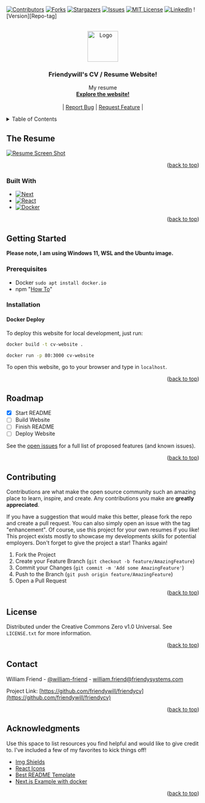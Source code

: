 <a name="readme-top"></a>

<!-- PROJECT SHIELDS -->
[![Contributors][contributors-shield]][contributors-url]
[![Forks][forks-shield]][forks-url]
[![Stargazers][stars-shield]][stars-url]
[![Issues][issues-shield]][issues-url]
[![MIT License][license-shield]][license-url]
[![LinkedIn][linkedin-shield]][linkedin-url]
![Version][Repo-tag]

<!-- PROJECT LOGO -->
<br />
<div align="center">
  <a href="https://friendysystems.com">
    <img src="img/logo.png" alt="Logo" width="80" height="80"> <!-- TODO: ADD LOGO -->
  </a>

  <h3 align="center">Friendywill's CV / Resume Website!</h3>

  <p align="center">
    My resume
    <br />
    <a href="https://friendysystems.com"><strong>Explore the website!</strong></a>
    <br />
    <br />
    |
    <a href="https://github.com/friendywill/friendlycv/issues">Report Bug</a>
    |
    <a href="https://github.com/friendywill/friendlycv/issues">Request Feature</a>
    |
  </p>
</div>

<!-- TABLE OF CONTENTS -->
<details>
  <summary>Table of Contents</summary>
  <ol>
    <li>
      <a href="#about-the-project">About The Project</a>
      <ul>
        <li><a href="#built-with">Built With</a></li>
      </ul>
    </li>
    <li>
      <a href="#getting-started">Getting Started</a>
      <ul>
        <li><a href="#prerequisites">Prerequisites</a></li>
        <li><a href="#installation">Installation</a></li>
      </ul>
    </li>
    <li><a href="#usage">Usage</a></li>
    <li><a href="#roadmap">Roadmap</a></li>
    <li><a href="#contributing">Contributing</a></li>
    <li><a href="#license">License</a></li>
    <li><a href="#contact">Contact</a></li>
    <li><a href="#acknowledgments">Acknowledgments</a></li>
  </ol>
</details>

<!-- ABOUT THE RESUME -->
## The Resume

[![Resume Screen Shot](resume-screenshot)](https://example.com)

<!-- TODO: ADD DESCRIPTION AND SCREENSHOT -->

<p align="right">(<a href="#readme-top">back to top</a>)</p>

### Built With

<!-- TODO: ADD FRAMEWORKS/LIBRARIES -->
<!-- TODO: ADD DOCKER LOGO -->

* [![Next][Next.js]][Next-url]
* [![React][React.js]][React-url]
* [![Docker][Docker]][Docker-url]

<p align="right">(<a href="#readme-top">back to top</a>)</p>

<!-- GETTING STARTED -->
## Getting Started

**Please note, I am using Windows 11, WSL and the Ubuntu image.**

### Prerequisites

* Docker `sudo apt install docker.io`
* npm "[How To](https://docs.npmjs.com/downloading-and-installing-node-js-and-npm#using-a-node-version-manager-to-install-nodejs-and-npm)"

### Installation

<!-- TODO: ADD INSTALLATION INSTRUCTIONS -->

#### Docker Deploy

To deploy this website for local development, just run:

```bash
docker build -t cv-website .

docker run -p 80:3000 cv-website
```

To open this website, go to your browser and type in `localhost`.


<p align="right">(<a href="#readme-top">back to top</a>)</p>

<!-- ROADMAP -->
## Roadmap

* [x] Start README
* [ ] Build Website
* [ ] Finish README
* [ ] Deploy Website

See the [open issues](https://github.com/friendywill/friendlycv/issues) for a full list of proposed features (and known issues).

<p align="right">(<a href="#readme-top">back to top</a>)</p>

<!-- CONTRIBUTING -->
## Contributing

Contributions are what make the open source community such an amazing place to learn, inspire, and create. Any contributions you make are **greatly appreciated**.

If you have a suggestion that would make this better, please fork the repo and create a pull request. You can also simply open an issue with the tag "enhancement".
Of course, use this project for your own resumes if you like! This project exists mostly to showcase my developments skills for potential employers.
Don't forget to give the project a star! Thanks again!

1. Fork the Project
2. Create your Feature Branch (`git checkout -b feature/AmazingFeature`)
3. Commit your Changes (`git commit -m 'Add some AmazingFeature'`)
4. Push to the Branch (`git push origin feature/AmazingFeature`)
5. Open a Pull Request

<p align="right">(<a href="#readme-top">back to top</a>)</p>

<!-- LICENSE -->
## License

Distributed under the Creative Commons Zero v1.0 Universal. See `LICENSE.txt` for more information.

<p align="right">(<a href="#readme-top">back to top</a>)</p>

<!-- CONTACT -->
## Contact

William Friend - [@william-friend](https://www.linkedin.com/in/william-friend/) - <william.friend@friendysystems.com>

Project Link: [https://github.com/friendywill/friendycv](https://github.com/friendywill/friendycv)

<p align="right">(<a href="#readme-top">back to top</a>)</p>

<!-- ACKNOWLEDGMENTS -->
## Acknowledgments

Use this space to list resources you find helpful and would like to give credit to. I've included a few of my favorites to kick things off!

* [Img Shields](https://shields.io)
* [React Icons](https://react-icons.github.io/react-icons/search)
* [Best README Template](https://friendysystems.com)
* [Next.js Example with docker](https://github.com/vercel/next.js/blob/canary/examples/with-docker)

<p align="right">(<a href="#readme-top">back to top</a>)</p>

<!-- MARKDOWN LINKS & IMAGES -->
<!-- https://www.markdownguide.org/basic-syntax/#reference-style-links -->
[contributors-shield]: https://img.shields.io/github/contributors/friendywill/cv.svg?style=for-the-badge
[contributors-url]: https://github.com/friendywill/cv/graphs/contributors
[forks-shield]: https://img.shields.io/github/forks/friendywill/cv.svg?style=for-the-badge
[forks-url]: https://github.com/friendywill/cv/network/members
[stars-shield]: https://img.shields.io/github/stars/friendywill/cv.svg?style=for-the-badge
[stars-url]: https://github.com/friendywill/cv/stargazers
[issues-shield]: https://img.shields.io/github/issues/friendywill/cv.svg?style=for-the-badge
[issues-url]: https://github.com/friendywill/cv/issues
[license-shield]: https://img.shields.io/github/license/friendywill/cv.svg?style=for-the-badge
[license-url]: https://github.com/friendywill/cv/blob/main/LICENSE.txt
[linkedin-shield]: https://img.shields.io/badge/-LinkedIn-black.svg?style=for-the-badge&logo=linkedin&colorB=555
[linkedin-url]: https://linkedin.com/in/william-friend
[resume-screenshot]: images/screenshot.png
[Next.js]: https://img.shields.io/badge/next.js-000000?style=for-the-badge&logo=nextdotjs&logoColor=white
[Next-url]: https://nextjs.org/
[React.js]: https://img.shields.io/badge/React-20232A?style=for-the-badge&logo=react&logoColor=61DAFB
[React-url]: https://reactjs.org/
[Docker]: https://img.shields.io/badge/docker-%230db7ed.svg?style=for-the-badge&logo=docker&logoColor=white
[Docker-url]: https://docker.com/
 <!-- TODO: ADD IMAGE -->
